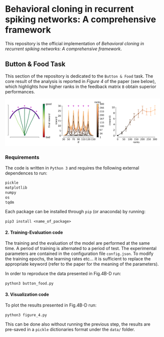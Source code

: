 # Behavioral cloning in recurrent spiking networks: A comprehensive framework
This repository is the official implementation of *Behavioral cloning in recurrent spiking networks: A comprehensive framework*.

## Button & Food Task
This section of the repository is dedicated to the `Button & Food` task. The core result of the analysis is reported in *Figure 4* of the paper (see below), which highlights how higher ranks in the feedback matrix `B` obtain superior performances.

![Figure 4](fig/Figure_4.png)

### Requirements

The code is written in `Python 3` and requires the following external dependences to run:

```
pickle
matplotlib
numpy
os
tqdm
```

Each package can be installed through `pip` (or anaconda) by running:

` pip3 install <name_of_package> `

#### 2. Training-Evaluation code

The training and the evaluation of the model are performed at the same time. A period of training is alternated to a period of test. The experimental parameters are contained in the configuration file `config.json`. To modify the training epochs, the learning rates etc... it is sufficient to replace the appropriate keyword (refer to the paper for the meaning of the parameters).

In order to reproduce the data presented in Fig.4B-D run:

` python3 button_food.py `

#### 3. Visualization code

To plot the results presented in Fig.4B-D run:

` python3 figure_4.py `

This can be done also without running the previous step, the results are pre-saved in a `pickle` dictionaries format under the `data/` folder.
